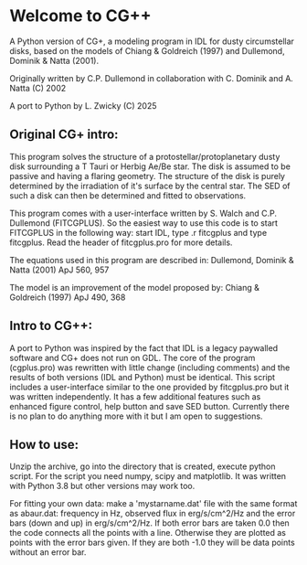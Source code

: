 # Welcome to CG++

A Python version of CG+, a modeling program in IDL for dusty circumstellar disks, based on the models of Chiang & Goldreich (1997) and Dullemond, Dominik & Natta (2001).

Originally written by C.P. Dullemond in collaboration with C. Dominik and A. Natta (C) 2002

A port to Python by L. Zwicky (C) 2025

## Original CG+ intro:
This program solves the structure of a protostellar/protoplanetary dusty disk surrounding a T Tauri or Herbig Ae/Be star. The disk is assumed to be passive and having a flaring geometry. The structure of the disk is purely determined by the irradiation of it's surface by the central star. The SED of such a disk can then be determined and fitted to observations.
 
This program comes with a user-interface written by S. Walch and C.P. Dullemond (FITCGPLUS). So the easiest way to use this code is to start FITCGPLUS in the following way: start IDL, type .r fitcgplus and type fitcgplus. Read the header of fitcgplus.pro for more details.
 
The equations used in this program are described in: Dullemond, Dominik & Natta (2001) ApJ 560, 957
 
The model is an improvement of the model proposed by: Chiang & Goldreich (1997) ApJ 490, 368

## Intro to CG++:
A port to Python was inspired by the fact that IDL is a legacy paywalled software and CG+ does not run on GDL. The core of the program (cgplus.pro) was rewritten with little change (including comments) and the results of both versions (IDL and Python) must be identical. This script includes a user-interface similar to the one provided by fitcgplus.pro but it was written independently. It has a few additional features such as enhanced figure control, help button and save SED button. Currently there is no plan to do anything more with it but I am open to suggestions.

## How to use:
Unzip the archive, go into the directory that is created, execute python script.
For the script you need numpy, scipy and matplotlib. It was written with Python 3.8
but other versions may work too.

For fitting your own data: make a 'mystarname.dat' file with the same
format as abaur.dat: frequency in Hz, observed flux in erg/s/cm^2/Hz
and the error bars (down and up) in erg/s/cm^2/Hz. If both error bars
are taken 0.0 then the code connects all the points with a line. Otherwise
they are plotted as points with the error bars given. If they are both
-1.0 they will be data points without an error bar. 

